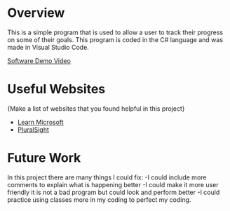 # Overview

This is a simple program that is used to allow a user to track their progress on some of their goals. This program is coded in the C# language and was made in Visual Studio Code. 

[Software Demo Video](http://youtube.link.goes.here)

# Useful Websites

{Make a list of websites that you found helpful in this project}

- [Learn Microsoft]([http://url.link.goes.here](https://learn.microsoft.com/en-us/dotnet/csharp/tour-of-csharp/))
- [PluralSight]([http://url.link.goes.here](https://www.pluralsight.com/blog/software-development/everything-you-need-to-know-about-c-#:~:text=What%20is%20C%23%20used%20for,Lots%20and%20lots%20of%20games.)https://www.pluralsight.com/blog/software-development/everything-you-need-to-know-about-c-#:~:text=What%20is%20C%23%20used%20for,Lots%20and%20lots%20of%20games.)

# Future Work

In this project there are many things I could fix:
-I could include more comments to explain what is happening better
-I could make it more user friendly it is not a bad program but could look and perform better
-I could practice using classes more in my coding to perfect my coding. 
